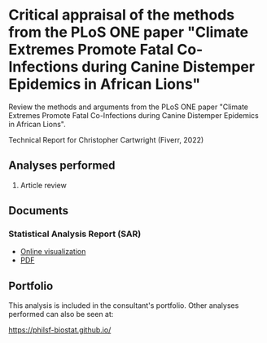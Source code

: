 # Critical appraisal of the methods from the PLoS ONE paper "Climate Extremes Promote Fatal Co-Infections during Canine Distemper Epidemics in African Lions"

Review the methods and arguments from the PLoS ONE paper
"Climate Extremes Promote Fatal Co-Infections during Canine Distemper Epidemics in African Lions".

<!-- Statistical Analysis for Christopher Cartwright (Fiverr, 2022) -->
Technical Report for Christopher Cartwright (Fiverr, 2022)

## Analyses performed

<!-- 1. Descriptive analysis -->
<!-- 1. Inferential analysis -->
<!-- 1. Power analysis -->
<!-- 1. Missing data imputation -->
<!-- 1. Statistical models -->
1. Article review

## Documents

<!-- ### Analytical Plan (SAP) -->

<!-- - [Online visualization][sapviz-v02] -->
<!-- - [PDF][sappdf-v02] -->

<!-- - [Online visualization][sapviz-v01] -->
<!-- - [PDF][sappdf-v01] -->

### Statistical Analysis Report (SAR)

<!-- - [Online visualization][reportviz-v02] -->
<!-- - [PDF][pdf-v02] -->

- [Online visualization][reportviz-v01]
- [PDF][pdf-v01]

<!-- ## Associated analyses -->

<!-- This analysis is part of a larger project and is supported by other analyses, linked below. -->

<!-- **[assoc_title]** -->

<!-- <[assoc_link]> -->

## Portfolio

This analysis is included in the consultant's portfolio.
Other analyses performed can also be seen at:

<https://philsf-biostat.github.io/>

<!-- --- -->

[sapviz-v01]: report/SAP-2022-039-CC-v01.md
[sapviz-v02]: report/SAP-2022-039-CC-v02.md
[sappdf-v01]: https://docs.google.com/viewer?url=https://github.com/philsf-biostat/SAR-2022-039-CC/raw/main/report/SAP-2022-039-CC-v01.pdf
[sappdf-v02]: https://docs.google.com/viewer?url=https://github.com/philsf-biostat/SAR-2022-039-CC/raw/main/report/SAP-2022-039-CC-v02.pdf

[reportviz-v01]: report/SAR-2022-039-CC-v01.md
[reportviz-v02]: report/SAR-2022-039-CC-v02.md
[pdf-v01]: https://docs.google.com/viewer?url=https://github.com/philsf-biostat/SAR-2022-039-CC/raw/main/report/SAR-2022-039-CC-v01.pdf
[pdf-v02]: https://docs.google.com/viewer?url=https://github.com/philsf-biostat/SAR-2022-039-CC/raw/main/report/SAR-2022-039-CC-v02.pdf
